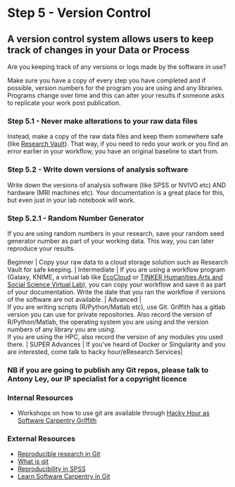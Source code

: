 # Step 5 - Version Control
## A version control system allows users to keep track of changes in your Data or Process

Are you keeping track of any versions or logs made by the software in use?

Make sure you have a copy of every step you have completed and if possible, version numbers for the program you are using and any libraries. Programs change over time and this can alter your results if someone asks to replicate your work post publication.

### Step 5.1 - Never make alterations to your raw data files

Instead, make a copy of the raw data files and keep them somewhere safe (like [Research Vault](https://research-storage.griffith.edu.au/)). That way, if you need to redo your work or you find an error earlier in your workflow, you have an original baseline to start from.

### Step 5.2 - Write down versions of analysis software

Write down the versions of analysis software (like SPSS or NVIVO etc) AND hardware (MRI machines etc). Your documentation is a great place for this, but even just in your lab notebook will work.

### Step 5.2.1 - Random Number Generator

If you are using random numbers in your research, save your random seed generator number as part of your working data. This way, you can later reproduce your results.

Beginner | Copy your raw data to a cloud storage solution such as Research Vault for safe keeping. |
Intermediate | If you are using a workflow program (Galaxy, KNIME, a virtual lab like [EcoCloud](https://ecocloud.org.au/) or [TINKER Humanities,Arts and Social Science Virtual Lab](https://tinker.edu.au/)), you can copy your workflow and save it as part of your documentation. Write the date that you ran the workflow if versions of the software are not available. |
Advanced | <br/> If you are writing scripts (R/Python/Matlab etc), use Git. Griffith has a gitlab version you can use for private repositories. Also record the version of R/Python/Matlab, the operating system you are using and the version numbers of any library you are using.<br/>If you are using the HPC, also record the version of any modules you used there. |
SUPER Advances | If you’ve heard of Docker or Singularity and you are interested, come talk to hacky hour/eResearch Services|

### NB if you are going to publish any Git repos, please talk to Antony Ley, our IP specialist for a copyright licence


### Internal Resources
* Workshops on how to use git are available through [Hacky Hour as Software Carpentry Griffith](https://hackyhourgriffith.wordpress.com/events/soft-carp/)

### External Resources
* [Reproducible research in Git ](https://nbis-reproducible-research.readthedocs.io/en/latest/git/)
* [What is git](https://opensource.com/resources/what-is-git)
* [Reproducibility in SPSS](https://andrewpwheeler.wordpress.com/2012/03/20/making-a-reproducible-example-in-spss/)
* [Learn Software Carpentry in Git](http://swcarpentry.github.io/git-novice)
